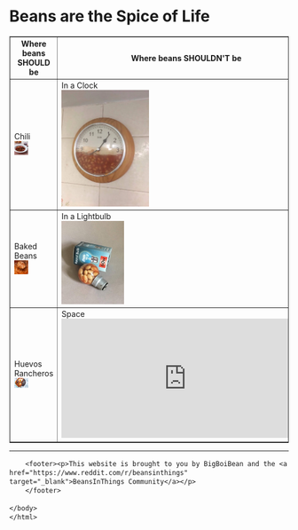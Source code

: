 
<!DOCTYPE html>
<html lang="en">
<head>
	<meta charset="UTF-8">
	<title>Beans in Places They Shouldn't Be</title>
	<link rel="icon" type="image/png" href="assets/images/beanlogo.png">
	</head>
	<body>
		<main><h1>Beans are the Spice of Life</h1></main>
		<table border = "1">
			<tr><th>Where beans SHOULD be</th><th>Where beans SHOULDN'T be</th></tr>
			<tr><td>Chili<br><img src="assets/images/beanChili.jpg" title="Chili" alt"" width="35%"></td><td>In a Clock<br><img src="assets/images/beanClock.jpg" title="Bean O'Clock" alt"" width="35%"></td></tr>
				<tr><td>Baked Beans<br><img src="assets/images/bakedBeans.jpg" title="Ordinary Beans" alt"" width="35%"></td><td>In a Lightbulb<br><img src="assets/images/beanBulb.jpg" title="Let there be Beans" alt"" width="25%"></td>
					<tr><td>Huevos Rancheros<br><img src="assets/images/mexiBeans.jpg" title="Mexican Bean Dish" alt="" width="35%"></td><td>Space<br><iframe width="450" height="215" src="https://www.youtube.com/embed/9WoM2bHfr48" frameborder="0" allow="accelerometer; autoplay; clipboard-write; encrypted-media; gyroscope; picture-in-picture" allowfullscreen></iframe></table>

<hr>

		<footer><p>This website is brought to you by BigBoiBean and the <a href="https://www.reddit.com/r/beansinthings" target="_blank">BeansInThings Community</a></p>
		</footer>

	</body>
	</html>
